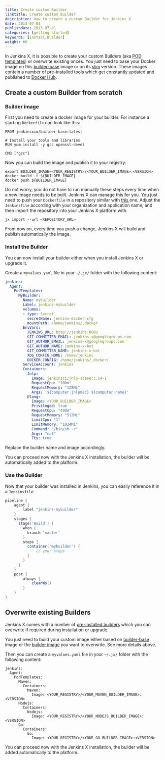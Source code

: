 ```yaml
---
title: Create custom Builder
linktitle: Create custom Builder
description: How to create a custom Builder for Jenkins X
date: 2013-07-01
publishdate: 2013-07-01
categories: [getting started]
keywords: [install,builder]
weight: 60
---
```


In Jenkins X, it is possible to create your custom Builders (aka [POD templates](https://github.com/jenkinsci/kubernetes-plugin)) or overwrite existing onces. You just need to base your Docker
image on this [builder-base](https://github.com/jenkins-x/builder-base/blob/master/Dockerfile.common) image or on its [slim](https://github.com/jenkins-x/builder-base/blob/master/Dockerfile.slim) version.
These images contain a number of pre-installed tools which get constantly updated and published to [Docker Hub](https://hub.docker.com/r/jenkinsxio/builder-base/).

## Create a custom Builder from scratch

### Builder image

First you need to create a docker image for your builder. For instance a starting `Dockerfile` can look like this:

```
FROM jenkinsxio/builder-base:latest

# Install your tools and libraries
RUN yum install -y gcc openssl-devel

CMD ["gcc"]
```

Now you can build the image and publish it to your registry:

```shell
export BUILDER_IMAGE=<YOUR_REGISTRY>/<YOUR_BUILDER_IMAGE>:<VERSION> 
docker build -t ${BUILDER_IMAGE} .
docker push ${BUILDER_IMAGE} 
```

Do not worry, you do not have to run manually these steps every time when a new image needs to be built. 
Jenkins X can manage this for you. You just need to push your `Dockerfile` in a repository similar with [this
](https://github.com/jenkins-x/builder-go) one. Adjust the `Jenkinsfile` according with your organization and
application name, and then import the repository into your Jenkins X platform with:

```
jx import --url <REPOSITORY_URL>
```

From now on, every time you push a change, Jenkins X will build and publish automatically the image.

### Install the Builder

You can now install your builder either when you install Jenkins X or upgrade it. 

Create a `myvalues.yaml` file in your `~/.jx/` folder with the following content:

```yaml
jenkins:
  Agent:
    PodTemplates:
      MyBuilder:
        Name: mybuilder
        Label: jenkins-mybuilder
        volumes:
        - type: Secret
          secretName: jenkins-docker-cfg
          mountPath: /home/jenkins/.docker
        EnvVars:
          JENKINS_URL: http://jenkins:8080
          GIT_COMMITTER_EMAIL: jenkins-x@googlegroups.com
          GIT_AUTHOR_EMAIL: jenkins-x@googlegroups.com
          GIT_AUTHOR_NAME: jenkins-x-bot
          GIT_COMMITTER_NAME: jenkins-x-bot
          XDG_CONFIG_HOME: /home/jenkins
          DOCKER_CONFIG: /home/jenkins/.docker/
        ServiceAccount: jenkins
        Containers:
          Jnlp:
            Image: jenkinsci/jnlp-slave:3.14-1
            RequestCpu: "100m"
            RequestMemory: "128Mi"
            Args: '${computer.jnlpmac} ${computer.name}'
          Dlang:
            Image: <YOUR_BUILDER_IMAGE> 
            Privileged: true
            RequestCpu: "400m"
            RequestMemory: "512Mi"
            LimitCpu: "1"
            LimitMemory: "1024Mi"
            Command: "/bin/sh -c"
            Args: "cat"
            Tty: true
```

Replace the builder name and image accordingly.

You can proceed now with the Jenkins X installation, the builder will be automatically added to the platform.

### Use the Builder

Now that your builder was installed in Jenkins, you can easily reference it in a `Jenkinsfile`:

```Groovy
pipeline {
    agent {
        label "jenkins-mybuilder"
    }
    stages {
      stage('Build') {
        when {
          branch 'master'
        }
        steps {
          container('mybuilder') {
              // your steps
          }
        }
      }
    }
    post {
        always {
            cleanWs()
        }
    }
}
```

## Overwrite existing Builders

Jenkins X comes with a number of [pre-installed builders](https://raw.githubusercontent.com/jenkins-x/jenkins-x-platform/master/values.yaml) 
which you can overwrite if required during installation or upgrade.

You just need to build your custom image either based on [builder-base](https://github.com/jenkins-x/builder-base/blob/master/Dockerfile.common) 
image or the [builder image](https://hub.docker.com/u/jenkinsxio/) you want to overwrite. See more details above.

Then you can create a `myvalues.yaml` file in your `~/.jx/` folder with the following content:

```
jenkins:
  Agent:
    PodTemplates:
      Maven:
        Containers:
          Maven:
            Image: <YOUR_REGISTRY>/<YOUR_MAVEN_BUILDER_IMAGE>:<VERSION>
      Nodejs:
        Containers:
          Nodejs:
            Image: <YOUR_REGISTRY>/<YOUR_NODEJS_BUILDER_IMAGE>:<VERSION>
      Go:
        Containers:
          Go:
            Image: <YOUR_REGISTRY>/<YOUR_GO_BUILDER_IMAGE>:<VERSION>
```

You can proceed now with the Jenkins X installation, the builder will  be added automatically to the platform.

